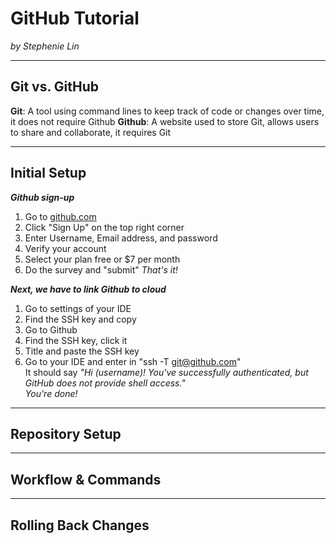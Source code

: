 # GitHub Tutorial

_by Stephenie Lin_

---
## Git vs. GitHub
**Git**: A tool using command lines to keep track of code or changes over time, it does not require Github
**Github**: A website used to store Git, allows users to share and collaborate, it requires Git


---
## Initial Setup  
**_Github sign-up_** 
1. Go to [github.com](https://github.com/)
2. Click "Sign Up" on the top right corner
3. Enter Username, Email address, and password
4. Verify your account
5. Select your plan free or $7 per month
6. Do the survey and "submit"
_That's it!_

**_Next, we have to link Github to cloud_**
1. Go to settings of your IDE
2. Find the SSH key and copy
3. Go to Github
4. Find the SSH key, click it
5. Title and paste the SSH key
6. Go to your IDE and enter in "ssh -T git@github.com"   
It should say _"Hi (username)! You've successfully authenticated, but GitHub does not provide shell access."_   
_You're done!_  

---
## Repository Setup



---
## Workflow & Commands



---
## Rolling Back Changes